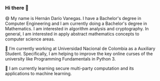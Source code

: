 ### Hi there 👋

😄 My name is Hernán Darío Vanegas. I have a Bachelor's degree in Computer Engineering and I am currently doing a Bachelor's degree in Mathematics. I am interested in algorithm analysis and cryptography. In general, I am interested in apply abstract mathematics concepts to computer science areas.

🔭 I’m currently working at Universidad Nacional de Colombia as a Auxiliary Student. Specifically, I am helping to improve the key online curses of the university like Programming Fundamentals in Python 3.

🌱 I am currently learning secure multi-party computation and its applications to machine learning.

<!--
**hernan232/hernan232** is a ✨ _special_ ✨ repository because its `README.md` (this file) appears on your GitHub profile.

Here are some ideas to get you started:

- 🔭 I’m currently working on ...
- 🌱 I’m currently learning ...
- 👯 I’m looking to collaborate on ...
- 🤔 I’m looking for help with ...
- 💬 Ask me about ...
- 📫 How to reach me: ...
- 😄 Pronouns: ...
- ⚡ Fun fact: ...
-->


